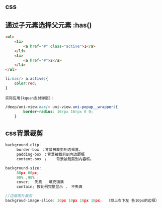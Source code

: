 ## css 

## 通过子元素选择父元素 :has()

``` html 
<ul>
    <li>
        <a href="#" class="active">1</a>
    </li>
    <li>
        <a href="#">2</a>
    </li>
</ul>
```

``` css 
li:has(> a.active){
    color:red;
}
```

    实际应用(kquan支付弹窗)： 
```css  
/deep/uni-view:has(> uni-view.uni-popup__wrapper){
	    border-radius: 16rpx 16rpx 0 0;
	}

```
## css背景裁剪

``` js 
background-clip：
     border-box ；背景被裁剪到边框盒。
     padding-box ；背景被裁剪到内边距框
     content-box ；    背景被裁剪到内容框。

background-size:
     80px 60px;
     90% ,90% ;
     cover;  失真   填充铺满  
     contain; 按比例完整显示 ， 不失真

//边框图片裁剪
backgroud-image-slice: 10px 10px 10px 10px;  （取上右下左 各10px的边框）
```
